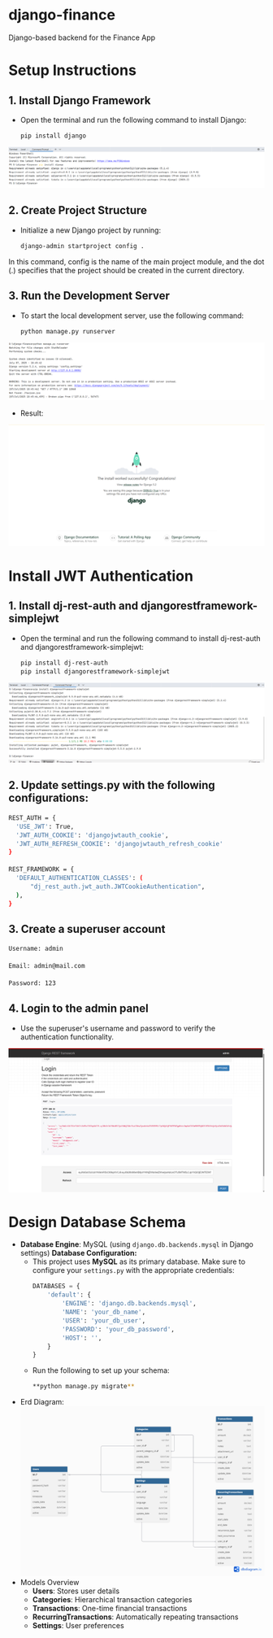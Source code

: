 # django-finance
Django-based backend for the Finance App


# Setup Instructions

## 1. Install Django Framework
- Open the terminal and run the following command to install Django:
 
  ```bash
  pip install django
  ```
![alt text](pip_install_django.png)  

## 2. Create Project Structure
- Initialize a new Django project by running:
  
  ```bash
  django-admin startproject config .
  ```  

In this command, config is the name of the main project module, and the dot (.) specifies that the project should be created in the current directory.
  
## 3. Run the Development Server
- To start the local development server, use the following command:
 
  ```bash
  python manage.py runserver
  ```
  
![alt text](run_server.png)

- Result: 

![alt text](result.png)

# Install JWT Authentication

## 1. Install dj-rest-auth and djangorestframework-simplejwt
- Open the terminal and run the following command to install dj-rest-auth and djangorestframework-simplejwt:
 
  ```bash
  pip install dj-rest-auth
  pip install djangorestframework-simplejwt
  ```
![alt text](simple_jwt.png) 

## 2. Update settings.py with the following configurations:
 
  ```bash
  REST_AUTH = {
    'USE_JWT': True,
    'JWT_AUTH_COOKIE': 'djangojwtauth_cookie',
    'JWT_AUTH_REFRESH_COOKIE': 'djangojwtauth_refresh_cookie'
}

REST_FRAMEWORK = {
    'DEFAULT_AUTHENTICATION_CLASSES': (
        "dj_rest_auth.jwt_auth.JWTCookieAuthentication",
    ),
}
  ```

## 3. Create a superuser account
 
  ```bash
  Username: admin

  Email: admin@mail.com

  Password: 123
  ```

## 4. Login to the admin panel
- Use the superuser's username and password to verify the authentication functionality.
 
![alt text](login_dj.png) 

# Design Database Schema
- **Database Engine**: MySQL (using `django.db.backends.mysql` in Django settings)
    **Database Configuration:**
    + This project uses **MySQL** as its primary database. Make sure to configure your `settings.py` with the appropriate credentials:
      ```python
      DATABASES = {
          'default': {
              'ENGINE': 'django.db.backends.mysql',
              'NAME': 'your_db_name',
              'USER': 'your_db_user',
              'PASSWORD': 'your_db_password',
              'HOST': '',
          }
      }
    + Run the following to set up your schema:
      ```bash
      **python manage.py migrate**
      ```
- Erd Diagram:
![alt text](ERD.png)
- Models Overview
    + **Users**: Stores user details
    + **Categories**: Hierarchical transaction categories
    + **Transactions**: One-time financial transactions
    + **RecurringTransactions**: Automatically repeating transactions
    + **Settings**: User preferences
